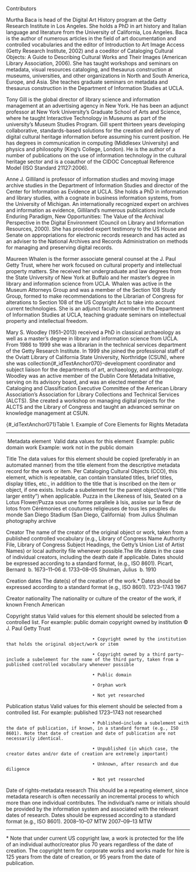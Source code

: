 <div class="Basic-Graphics-Frame">

Contributors

<span class="Helv-Lt-Std-Bold-Cond">Murtha Baca</span> is head of the Digital Art History program at the Getty Research Institute in Los Angeles. She holds a PhD in art history and Italian language and literature from the University of California, Los Angeles. Baca is the author of numerous articles in the field of art documentation and controlled vocabularies and the editor of <span class="Helv-Lt-Std-LT-Cond-Ital">Introduction to Art Image Access</span> (Getty Research Institute, 2002) and a coeditor of <span class="Helv-Lt-Std-LT-Cond-Ital">Cataloging Cultural Objects: A Guide to Describing Cultural Works and Their Images</span> (American Library Association, 2006). She has taught workshops and seminars on metadata, visual resources cataloging, and thesaurus construction at museums, universities, and other organizations in North and South America, Europe, and Asia. She teaches graduate seminars on metadata and thesaurus construction in the Department of Information Studies at UCLA.

<span class="Helv-Lt-Std-Bold-Cond">Tony Gill</span> is the global director of library science and information management at an advertising agency in New York. He has been an adjunct professor at New York University’s Graduate School of Arts and Science, where he taught Interactive Technology in Museums as part of the university’s Museum Studies Program. Gill spent thirteen years developing collaborative, standards-based solutions for the creation and delivery of digital cultural heritage information before assuming his current position. He has degrees in communication in computing (Middlesex University) and physics and philosophy (King’s College, London). He is the author of a number of publications on the use of information technology in the cultural heritage sector and is a coauthor of the CIDOC Conceptual Reference Model (ISO Standard 21127:2006). 

<span class="Helv-Lt-Std-Bold-Cond">Anne J. Gilliland</span> is professor of information studies and moving image archive studies in the Department of Information Studies and director of the Center for Information as Evidence at UCLA. She holds a PhD in information and library studies, with a cognate in business information systems, from the University of Michigan. An internationally recognized expert on archives and information as evidence, Gilliland’s numerous publications include <span class="Helv-Lt-Std-LT-Cond-Ital">Enduring Paradigm, New Opportunities: The Value of the Archival Perspective in the Digital Environment</span> (Council on Library and Information Resources, 2000). She has provided expert testimony to the US House and Senate on appropriations for electronic records research and has acted as an adviser to the National Archives and Records Administration on methods for managing and preserving digital records.

<span class="Helv-Lt-Std-Bold-Cond">Maureen Whalen</span> is the former associate general counsel at the J. Paul Getty Trust, where her work focused on cultural property and intellectual property matters. She received her undergraduate and law degrees from the State University of New York at Buffalo and her master’s degree in library and information science from UCLA. Whalen was active in the Museum Attorneys Group and was a member of the Section 108 Study Group, formed to make recommendations to the Librarian of Congress for alterations to Section 108 of the US Copyright Act to take into account current technologies. She is an adjunct faculty member in the Department of Information Studies at UCLA, teaching graduate seminars on intellectual property and intellectual freedom.

<span class="Helv-Lt-Std-Bold-Cond">Mary S. Woodley</span> (1951–2013) received a PhD in classical archaeology as well as a master’s degree in library and information science from UCLA. From 1986 to 1999 she was a librarian in the technical services department of the Getty Research Institute. In 1999 she joined the professional staff of the Oviatt Library of California State University, Northridge (CSUN), where she was collection[](){#_idTextAnchor070}-development coordinator and subject liaison for the departments of art, archaeology, and anthropology. Woodley was an active member of the Dublin Core Metadata Initiative, serving on its advisory board, and was an elected member of the Cataloging and Classification Executive Committee of the American Library Association’s Association for Library Collections and Technical Services (ALCTS). She created a workshop on managing digital projects for the ALCTS and the Library of Congress and taught an advanced seminar on knowledge management at CSUN.

</div>

<div>

<div id="_idContainer015" class="Basic-Graphics-Frame">

</div>

</div>

<div>

<div id="_idContainer016" class="Basic-Graphics-Frame">

</div>

</div>

<div>

<div id="_idContainer019">

<div id="_idContainer017" class="Basic-Graphics-Frame">

</div>

<div id="_idContainer018" class="Basic-Graphics-Frame">

</div>

</div>

</div>

<div>

<div id="_idContainer022">

<div id="_idContainer020" class="Basic-Graphics-Frame">

</div>

<div id="_idContainer021" class="Basic-Graphics-Frame">

</div>

</div>

</div>

<div>

<div id="_idContainer023" class="Basic-Graphics-Frame">

</div>

</div>

<div>

<div id="_idContainer026">

<div id="_idContainer024" class="Basic-Graphics-Frame">

</div>

<div id="_idContainer025" class="Basic-Graphics-Frame">

</div>

</div>

</div>

<div>

<div id="_idContainer027" class="Basic-Graphics-Frame">

</div>

</div>

<div id="_idContainer028" class="Basic-Graphics-Frame">

</div>

<div id="_idContainer029" class="Basic-Graphics-Frame">

</div>

<div>

<div id="_idContainer030" class="Basic-Graphics-Frame">

</div>

</div>

<div id="_idContainer031" class="Basic-Graphics-Frame">

</div>

<div>

<div id="_idContainer032" class="Basic-Graphics-Frame">

</div>

</div>

<div id="_idContainer033" class="Basic-Graphics-Frame">

</div>

<div id="_idContainer034" class="Basic-Text-Frame">

<span class="TN">[](){#_idTextAnchor071}Table 1.</span> Example of Core Elements for Rights Metadata

  ---------------------------------- ------------------------------------------------------------------------------------------------------------------------------------------------------------------------------------------------------------------------------------------------------------------------------------------------------------------------------------------------------------------------------------------------------------------------------------------------------------------------------------------------ ----------------------------------------------------------------------------------------------------------------------------------------------------------------------------------------------------------------------------------------------------------------------------------------------- --------------------------------------------------------------------------------------------------------------------------------------------------------------------------------
   Metadata element                   Valid data values for this element                                                                                                                                                                                                                                                                                                                                                                                                                                                               Example: public domain work                                                                                                                                                                                                                                                                    Example: work not in the public domain

  Title                              The data values for this element should be copied (preferably in an automated manner) from the title element from the descriptive metadata record for the work or item. Per Cataloging Cultural Objects (CCO), this element, which is repeatable, can contain translated titles, brief titles, display titles, etc., in addition to the title that is inscribed on the item or object, if one exists. Include a subelement for the parent object/work (“title larger entity”) when applicable.   <span class="Helv-Lt-Std-LT-Cond-Ital">Puzza in the Likeness of Isis, Seated on a Lotus Flower/Puzza sous une forme parallele à Isis, assise sur la fleur de lotos </span>from<span class="Helv-Lt-Std-LT-Cond-Ital"> Cérémonies et coutumes religieuses de tous les peuples du monde </span>   <span class="Helv-Lt-Std-LT-Cond-Ital">San Diego Stadium (San Diego, California) </span> from <span class="Helv-Lt-Std-LT-Cond-Ital">Julius Shulman photography archive</span>

  Creator                            The name of the creator of the original object or work, taken from a published controlled vocabulary (e.g., Library of Congress Name Authority File, Library of Congress Subject Headings, the Getty’s Union List of Artist Names) or local authority file whenever possible.The life dates in the case of individual creators, including the death date if applicable. Dates should be expressed according to a standard format, (e.g., ISO 8601).                                              <span class="Helv-Lt-Std-LT-Cond-Ital">Picart, Bernard </span> <span class="Helv-Lt-Std-LT-Cond-Ital">b. 1673–11–06 d. 1733–08–05</span>                                                                                                                                                        <span class="Helv-Lt-Std-LT-Cond-Ital">Shulman, Julius </span> <span class="Helv-Lt-Std-LT-Cond-Ital">b. 1910</span>

  Creation dates                     The date(s) of the creation of the work.\* Dates should be expressed according to a standard format (e.g., ISO 8601).                                                                                                                                                                                                                                                                                                                                                                            <span class="Helv-Lt-Std-LT-Cond-Ital">1723–1743</span>                                                                                                                                                                                                                                         <span class="Helv-Lt-Std-LT-Cond-Ital">1967</span>

  Creator nationality                The nationality or culture of the creator of the work, if known                                                                                                                                                                                                                                                                                                                                                                                                                                  <span class="Helv-Lt-Std-LT-Cond-Ital">French</span>                                                                                                                                                                                                                                            <span class="Helv-Lt-Std-LT-Cond-Ital">American</span>

  Copyright status                   Valid values for this element should be selected from a controlled list. For example:                                                                                                                                                                                                                                                                                                                                                                                                            <span class="Helv-Lt-Std-LT-Cond-Ital">public domain</span>                                                                                                                                                                                                                                     <span class="Helv-Lt-Std-LT-Cond-Ital">copyright owned by institution © J. Paul Getty Trust</span>
                                                                                                                                                                                                                                                                                                                                                                                                                                                                                                                                                                                                                                                                                                                                                                                                                                      
                                     • Copyright owned by the institution that holds the original object/work or item                                                                                                                                                                                                                                                                                                                                                                                                                                                                                                                                                                                                                                                                                                                 
                                                                                                                                                                                                                                                                                                                                                                                                                                                                                                                                                                                                                                                                                                                                                                                                                                      
                                     • Copyright owned by a third party—include a subelement for the name of the third party, taken from a published controlled vocabulary whenever possible                                                                                                                                                                                                                                                                                                                                                                                                                                                                                                                                                                                                                                          
                                                                                                                                                                                                                                                                                                                                                                                                                                                                                                                                                                                                                                                                                                                                                                                                                                      
                                     • Public domain                                                                                                                                                                                                                                                                                                                                                                                                                                                                                                                                                                                                                                                                                                                                                                                  
                                                                                                                                                                                                                                                                                                                                                                                                                                                                                                                                                                                                                                                                                                                                                                                                                                      
                                     • Orphan work                                                                                                                                                                                                                                                                                                                                                                                                                                                                                                                                                                                                                                                                                                                                                                                    
                                                                                                                                                                                                                                                                                                                                                                                                                                                                                                                                                                                                                                                                                                                                                                                                                                      
                                     • Not yet researched                                                                                                                                                                                                                                                                                                                                                                                                                                                                                                                                                                                                                                                                                                                                                                             

  Publication status                 Valid values for this element should be selected from a controlled list. For example:                                                                                                                                                                                                                                                                                                                                                                                                            <span class="Helv-Lt-Std-LT-Cond-Ital">published 1723–1743</span>                                                                                                                                                                                                                               <span class="Helv-Lt-Std-LT-Cond-Ital">not researched</span>
                                                                                                                                                                                                                                                                                                                                                                                                                                                                                                                                                                                                                                                                                                                                                                                                                                      
                                     • Published—include a subelement with the date of publication, if known, in a standard format (e.g., ISO 8601). Note that date of creation and date of publication are not necessarily identical.                                                                                                                                                                                                                                                                                                                                                                                                                                                                                                                                                                                                
                                                                                                                                                                                                                                                                                                                                                                                                                                                                                                                                                                                                                                                                                                                                                                                                                                      
                                     • Unpublished (in which case, the creator dates and/or date of creation are extremely important)                                                                                                                                                                                                                                                                                                                                                                                                                                                                                                                                                                                                                                                                                                 
                                                                                                                                                                                                                                                                                                                                                                                                                                                                                                                                                                                                                                                                                                                                                                                                                                      
                                     • Unknown, after research and due diligence                                                                                                                                                                                                                                                                                                                                                                                                                                                                                                                                                                                                                                                                                                                                                      
                                                                                                                                                                                                                                                                                                                                                                                                                                                                                                                                                                                                                                                                                                                                                                                                                                      
                                     • Not yet researched                                                                                                                                                                                                                                                                                                                                                                                                                                                                                                                                                                                                                                                                                                                                                                             

  Date of rights-metadata research   This should be a repeating element, since metadata research is often necessarily an incremental process to which more than one individual contributes. The individual’s name or initials should be provided by the information system and associated with the relevant dates of research. Dates should be expressed according to a standard format (e.g., ISO 8601).                                                                                                                             <span class="Helv-Lt-Std-LT-Cond-Ital">2008–10–07 MTW</span>                                                                                                                                                                                                                                    <span class="Helv-Lt-Std-LT-Cond-Ital">2007–09–13 MTW</span>
  ---------------------------------- ------------------------------------------------------------------------------------------------------------------------------------------------------------------------------------------------------------------------------------------------------------------------------------------------------------------------------------------------------------------------------------------------------------------------------------------------------------------------------------------------ ----------------------------------------------------------------------------------------------------------------------------------------------------------------------------------------------------------------------------------------------------------------------------------------------- --------------------------------------------------------------------------------------------------------------------------------------------------------------------------------

\* Note that under current US copyright law, a work is protected for the life of an individual author/creator plus 70 years regardless of the date of creation. The copyright term for corporate works and works made for hire is 125 years from the date of creation, or 95 years from the date of publication.

</div>

<div>

<div id="_idContainer035" class="Basic-Graphics-Frame">

</div>

</div>

<div>

<div id="_idContainer036" class="Basic-Graphics-Frame">

</div>

</div>

<div id="_idContainer037" class="Basic-Graphics-Frame">

</div>

<div>

<div id="_idContainer038" class="Basic-Graphics-Frame">

</div>

</div>

<div id="_idContainer039" class="Basic-Graphics-Frame">

</div>

<div>

<div id="_idContainer040" class="Basic-Graphics-Frame">

</div>

</div>

<div>

<div id="_idContainer041" class="Basic-Graphics-Frame">

</div>

</div>

<div id="_idContainer042" class="Basic-Graphics-Frame">

</div>
